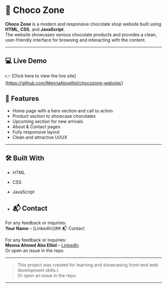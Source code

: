 # 🍫 Choco Zone

**Choco Zone** is a modern and responsive chocolate shop website built using **HTML**, **CSS**, and **JavaScript**.  
The website showcases various chocolate products and provides a clean, user-friendly interface for browsing and interacting with the content.

---

## 💻 Live Demo
👉 [Click here to view the live site] (https://github.com/MennaAboelliel/chocozone-website/)


## 📁 Features

- Home page with a hero section and call to action
- Product section to showcase chocolates
- Upcoming section for new arrivals
- About & Contact pages
- Fully responsive layout
- Clean and attractive UI/UX

---

## 🛠️ Built With

- HTML
- CSS
- JavaScript

- ## 📬 Contact

For any feedback or inquiries:  
**Your Name** – [LinkedIn](## 📬 Contact

For any feedback or inquiries:  
**Menna Ahmed Abo Elliel** – [LinkedIn](https://www.linkedin.com/in/your-profile)  
Or open an issue in the repo.

---

> This project was created for learning and showcasing front-end web development skills.)  
Or open an issue in the repo.

---

